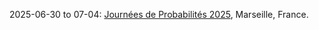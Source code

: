 2025-06-30 to 07-04: [Journées de Probabilités 2025](https://www.i2m.univ-amu.fr/en/journee-de-proba-2025/), Marseille, France.

